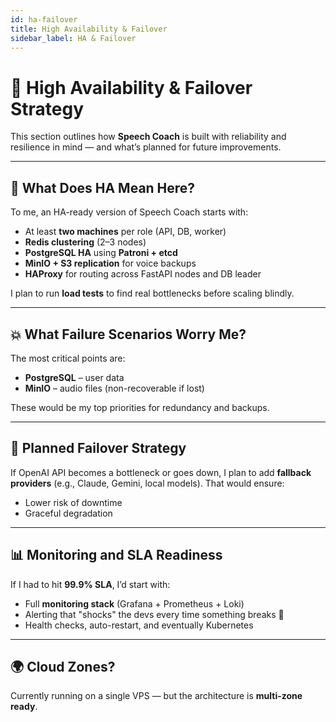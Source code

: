 ```yaml
---
id: ha-failover
title: High Availability & Failover
sidebar_label: HA & Failover
---
```


# 🔐 High Availability & Failover Strategy

This section outlines how **Speech Coach** is built with reliability and resilience in mind — and what’s planned for future improvements.

---

## 🧱 What Does HA Mean Here?

To me, an HA-ready version of Speech Coach starts with:

- At least **two machines** per role (API, DB, worker)
- **Redis clustering** (2–3 nodes)
- **PostgreSQL HA** using **Patroni + etcd**
- **MinIO + S3 replication** for voice backups
- **HAProxy** for routing across FastAPI nodes and DB leader

I plan to run **load tests** to find real bottlenecks before scaling blindly.

---

## 💥 What Failure Scenarios Worry Me?

The most critical points are:

- **PostgreSQL** – user data
- **MinIO** – audio files (non-recoverable if lost)

These would be my top priorities for redundancy and backups.

---

## 🔄 Planned Failover Strategy

If OpenAI API becomes a bottleneck or goes down, I plan to add **fallback providers** (e.g., Claude, Gemini, local models). That would ensure:

- Lower risk of downtime
- Graceful degradation

---

## 📊 Monitoring and SLA Readiness

If I had to hit **99.9% SLA**, I’d start with:

- Full **monitoring stack** (Grafana + Prometheus + Loki)
- Alerting that "shocks" the devs every time something breaks 🫨
- Health checks, auto-restart, and eventually Kubernetes

---

## 🌍 Cloud Zones?

Currently running on a single VPS — but the architecture is **multi-zone ready**.
